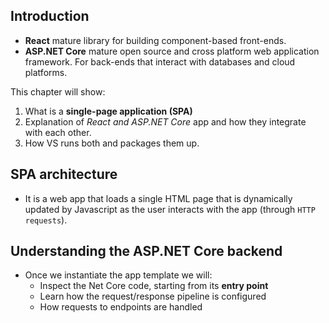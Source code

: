 ## Introduction

- **React** mature library for building component-based front-ends.
- **ASP.NET Core** mature open source and cross platform web application framework. For back-ends that interact with databases and cloud platforms.

This chapter will show:
1. What is a **single-page application (SPA)**
2. Explanation of *React and ASP.NET Core* app and how they integrate with each other.
3. How VS runs both and packages them up.

## SPA architecture

- It is a web app that loads a single HTML page that is dynamically updated by Javascript as the user interacts with the app (through `HTTP requests`).

## Understanding the ASP.NET Core backend
- Once we instantiate the app template we will:
  - Inspect the Net Core code, starting from its **entry point**
  - Learn how the request/response pipeline is configured
  - How requests to endpoints are handled